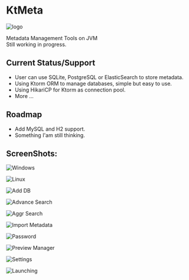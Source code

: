 # KtMeta
![logo](src/main/resources/imgs/AboutHead.png)  

Metadata Management Tools on JVM  
Still working in progress.  

## Current Status/Support

* User can use SQLite, PostgreSQL or ElasticSearch to store metadata.
* Using Ktorm ORM to manage databases, simple but easy to use.
* Using HikariCP for Ktorm as connection pool.
* More ...

## Roadmap
* Add MySQL and H2 support.
* Something I'am still thinking.

## ScreenShots:

![Windows](screenshots/IntellijTheme.png)

![Linux](screenshots/OnLinux.png)  

![Add DB](screenshots/AddDBResource.png) 

![Advance Search](screenshots/AdvacneSearch.png)  

![Aggr Search](screenshots/AggrSearch.png)  

![Import Metadata](screenshots/ImportMetadata.png)  

![Password](screenshots/Password.png)

![Preview Manager](screenshots/PreviewManager.png)  

![Settings](screenshots/Settings.png)

![Launching](screenshots/Launching.png)